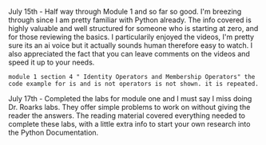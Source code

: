 July 15th - 
    Half way through Module 1 and so far so good. I'm breezing through since I am pretty familiar with Python already.
    The info covered is highly valuable and well structured for someone who is starting at zero, and for those reviewing the basics.
    I particularily enjoyed the videos, I'm pretty sure its an ai voice but it actually sounds human therefore easy to watch.
    I also appreciated the fact that you can leave comments on the videos and speed it up to your needs.

    module 1 section 4 " Identity Operators and Membership Operators" the code example for is and is not operators is not shown. it is repeated.

July 17th -
    Completed the labs for module one and I must say I miss doing Dr. Roarks labs. They offer simple problems to work on without giving the reader the answers.
    The reading material covered everything needed to complete these labs, with a little extra info to start your own research into the Python Documentation.